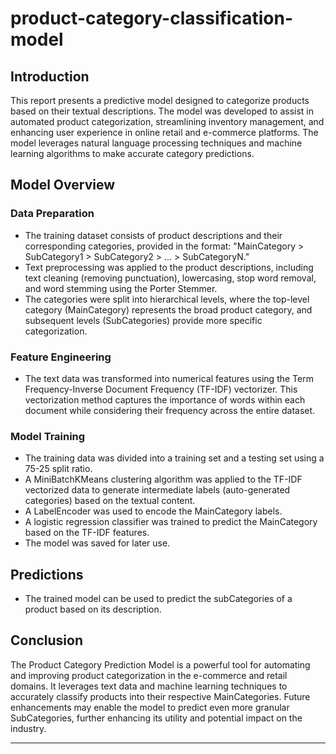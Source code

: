 # product-category-classification-model



## Introduction

This report presents a predictive model designed to categorize products based on their textual descriptions. The model was developed to assist in automated product categorization, streamlining inventory management, and enhancing user experience in online retail and e-commerce platforms. The model leverages natural language processing techniques and machine learning algorithms to make accurate category predictions.

## Model Overview

### Data Preparation

- The training dataset consists of product descriptions and their corresponding categories, provided in the format: "MainCategory > SubCategory1 > SubCategory2 > ... > SubCategoryN."
- Text preprocessing was applied to the product descriptions, including text cleaning (removing punctuation), lowercasing, stop word removal, and word stemming using the Porter Stemmer.
- The categories were split into hierarchical levels, where the top-level category (MainCategory) represents the broad product category, and subsequent levels (SubCategories) provide more specific categorization.

### Feature Engineering

- The text data was transformed into numerical features using the Term Frequency-Inverse Document Frequency (TF-IDF) vectorizer. This vectorization method captures the importance of words within each document while considering their frequency across the entire dataset.

### Model Training

- The training data was divided into a training set and a testing set using a 75-25 split ratio.
- A MiniBatchKMeans clustering algorithm was applied to the TF-IDF vectorized data to generate intermediate labels (auto-generated categories) based on the textual content.
- A LabelEncoder was used to encode the MainCategory labels.
- A logistic regression classifier was trained to predict the MainCategory based on the TF-IDF features.
- The model was saved for later use.

## Predictions

- The trained model can be used to predict the  subCategories of a product based on its description.

## Conclusion

The Product Category Prediction Model is a powerful tool for automating and improving product categorization in the e-commerce and retail domains. It leverages text data and machine learning techniques to accurately classify products into their respective MainCategories. Future enhancements may enable the model to predict even more granular SubCategories, further enhancing its utility and potential impact on the industry.

---
